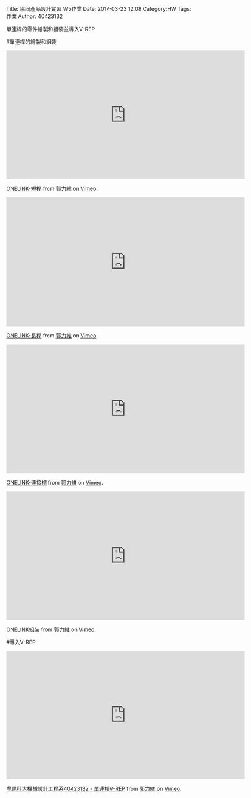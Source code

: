 Title: 協同產品設計實習   W5作業
Date: 2017-03-23 12:08
Category:HW
Tags:作業
Author: 40423132


單連桿的零件繪製和組裝並導入V-REP
<!-- PELICAN_END_SUMMARY -->

#單連桿的繪製和組裝

<iframe src="https://player.vimeo.com/video/211662789" width="640" height="345" frameborder="0" webkitallowfullscreen mozallowfullscreen allowfullscreen></iframe> <p><a href="https://vimeo.com/211662789">ONELINK-短桿</a> from <a href="https://vimeo.com/user47579118">郭力維</a> on <a href="https://vimeo.com">Vimeo</a>.</p>

<iframe src="https://player.vimeo.com/video/211662836" width="640" height="345" frameborder="0" webkitallowfullscreen mozallowfullscreen allowfullscreen></iframe> <p><a href="https://vimeo.com/211662836">ONELINK-長桿</a> from <a href="https://vimeo.com/user47579118">郭力維</a> on <a href="https://vimeo.com">Vimeo</a>.</p>

<iframe src="https://player.vimeo.com/video/211662850" width="640" height="345" frameborder="0" webkitallowfullscreen mozallowfullscreen allowfullscreen></iframe> <p><a href="https://vimeo.com/211662850">ONELINK-連接桿</a> from <a href="https://vimeo.com/user47579118">郭力維</a> on <a href="https://vimeo.com">Vimeo</a>.</p>

<iframe src="https://player.vimeo.com/video/211662879" width="640" height="345" frameborder="0" webkitallowfullscreen mozallowfullscreen allowfullscreen></iframe> <p><a href="https://vimeo.com/211662879">ONELINK組裝</a> from <a href="https://vimeo.com/user47579118">郭力維</a> on <a href="https://vimeo.com">Vimeo</a>.</p>

#導入V-REP

<iframe src="https://player.vimeo.com/video/211736733" width="640" height="344" frameborder="0" webkitallowfullscreen mozallowfullscreen allowfullscreen></iframe>
<p><a href="https://vimeo.com/211736733">虎尾科大機械設計工程系40423132 - 單連桿V-REP</a> from <a href="https://vimeo.com/user47579118">郭力維</a> on <a href="https://vimeo.com">Vimeo</a>.</p>





